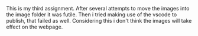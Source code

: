 This is my third assignment. After several attempts to move the images into the image folder it was futile. Then i tried making use of the vscode to publish, that failed as well. Considering this i don't think the images will take effect on the webpage.
